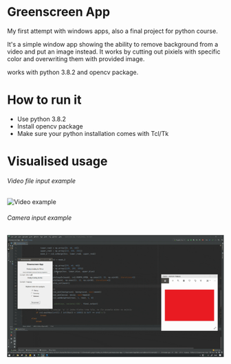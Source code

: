 # Greenscreen App

My first attempt with windows apps, also a final project for python course. 

It's a simple window app showing the ability to remove background from a video and put an image instead. It works by cutting out pixiels with specific color and overwriting them with provided image. 

works with python 3.8.2 and opencv package. 

# How to run it

- Use python 3.8.2
- Install opencv package
- Make sure your python installation comes with Tcl/Tk

# Visualised usage

###### Video file input example
![Video example](example_gifs/recording_example_video.gif)

###### Camera input example
![Camera example](example_gifs/recording_example_camera.gif)
